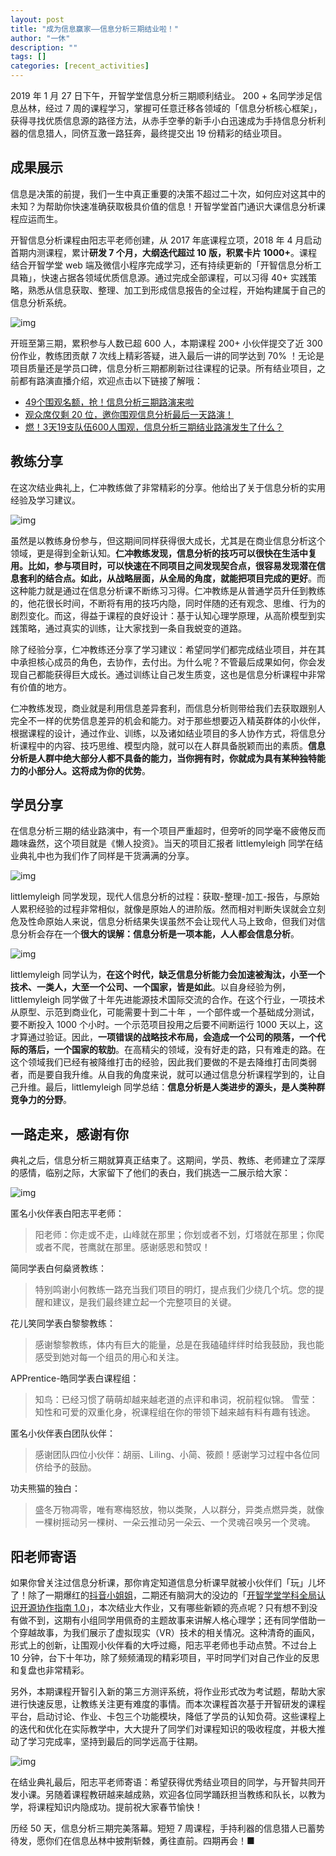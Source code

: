 ```yaml
---
layout: post
title: "成为信息赢家——信息分析三期结业啦！"
author: "一休"
description: ""
tags: []
categories: [recent_activities]
---
```


2019 年 1 月 27 日下午，开智学堂信息分析三期顺利结业。 200 + 名同学涉足信息丛林，经过 7 周的课程学习，掌握可任意迁移各领域的「信息分析核心框架」，获得寻找优质信息源的路径方法，从赤手空拳的新手小白迅速成为手持信息分析利器的信息猎人，同侪互激一路狂奔，最终提交出 19 份精彩的结业项目。

## 成果展示

信息是决策的前提，我们一生中真正重要的决策不超过二十次，如何应对这其中的未知？为帮助你快速准确获取极具价值的信息！开智学堂首门通识大课信息分析课程应运而生。

开智信息分析课程由阳志平老师创建，从 2017 年底课程立项，2018 年 4 月启动首期内测课程，累计**研发 7 个月，大纲迭代超过 10 版，积累卡片 1000+**。课程结合开智学堂 web 端及微信小程序完成学习，还有持续更新的「开智信息分析工具箱」，快速占据各领域优质信息源。通过完成全部课程，可以习得 40+ 实践策略，熟悉从信息获取、整理、加工到形成信息报告的全过程，开始构建属于自己的信息分析系统。

![img](https://mmbiz.qpic.cn/mmbiz_png/ice5enJHe2TjywUQWWog8aWHFGFBae3TWmvEibkWtVmeJQlw7Wq4NbDibP6H9UFCzvBE7ibYibPKZoEtmpppVv3lqnQ/640?wx_fmt=png&wxfrom=5&wx_lazy=1&wx_co=1)

开班至第三期，累积参与人数已超 600 人，本期课程 200+ 小伙伴提交了近 300 份作业，教练团贡献 7 次线上精彩答疑，进入最后一讲的同学达到 70% ！无论是项目质量还是学员口碑，信息分析三期都刷新过往课程的记录。所有结业项目，之前都有路演直播介绍，欢迎点击以下链接了解哦：

- [49个围观名额，抢！信息分析三期路演来啦](http://mp.weixin.qq.com/s?__biz=MzA4ODM4ODQ3MQ==&mid=2651939923&idx=1&sn=534da6d8f7d8371e64f381442423b321&chksm=8bcf224bbcb8ab5d3a90143ccc69c7255778a2be821bdae7848278f012bb7398efb564600adb&scene=21#wechat_redirect)
- [观众席仅剩 20 位，邀你围观信息分析最后一天路演！](http://mp.weixin.qq.com/s?__biz=MzA4ODM4ODQ3MQ==&mid=2651939940&idx=2&sn=4d0b1b1f0d809710d45fbb055a4863d0&chksm=8bcf227cbcb8ab6ac1752200cfafbba585078fc749ca204a9b69e56c4d02316dd4fd3476da65&scene=21#wechat_redirect)
- [燃！3天19支队伍600人围观，信息分析三期结业路演发生了什么？](http://mp.weixin.qq.com/s?__biz=MzA4ODM4ODQ3MQ==&mid=2651939960&idx=2&sn=9da6011008018fdb77c0467e530fb817&chksm=8bcf2260bcb8ab767e043150ea3b9ad92870bc8fb55ef7ce0e5355bcf9f51f80b28ba74adea7&scene=21#wechat_redirect)

## 教练分享

在这次结业典礼上，仁冲教练做了非常精彩的分享。他给出了关于信息分析的实用经验及学习建议。

![img](https://mmbiz.qpic.cn/mmbiz_jpg/ice5enJHe2TgbvCFf5ORMJca9cwwPAz0B26iaNZ8Nu9AbJeHxDzAbwW4hlWcFr9mdev3cIwjVMAFtN9Pbce4voEw/640?wx_fmt=jpeg&wxfrom=5&wx_lazy=1&wx_co=1)

虽然是以教练身份参与，但这期间同样获得很大成长，尤其是在商业信息分析这个领域，更是得到全新认知。**仁冲教练发现，信息分析的技巧可以很快在生活中复用。比如，参与项目时，可以快速在不同项目之间发现契合点，很容易发现潜在信息套利的结合点。如此，从战略层面，从全局的角度，就能把项目完成的更好**。而这种能力就是通过在信息分析课不断练习习得。仁冲教练是从普通学员升任到教练的，他花很长时间，不断将有用的技巧内隐，同时伴随的还有观念、思维、行为的剧烈变化。而这，得益于课程的良好设计：基于认知心理学原理，从高阶模型到实践策略，通过真实的训练，让大家找到一条自我蜕变的道路。

除了经验分享，仁冲教练还分享了学习建议：希望同学们都完成结业项目，并在其中承担核心成员的角色，去协作，去付出。为什么呢？不管最后成果如何，你会发现自己都能获得巨大成长。通过训练让自己发生质变，这也是信息分析课程中非常有价值的地方。

仁冲教练发现，商业就是利用信息差异套利，而信息分析则带给我们去获取跟别人完全不一样的优势信息差异的机会和能力。对于那些想要迈入精英群体的小伙伴，根据课程的设计，通过作业、训练，以及诸如结业项目的多人协作方式，将信息分析课程中的内容、技巧思维、模型内隐，就可以在人群具备脱颖而出的素质。**信息分析是人群中绝大部分人都不具备的能力，当你拥有时，你就成为具有某种独特能力的小部分人。这将成为你的优势**。

## 学员分享

在信息分析三期的结业路演中，有一个项目严重超时，但旁听的同学毫不疲倦反而趣味盎然，这个项目就是《懒人投资》。当天的项目汇报者 littlemyleigh 同学在结业典礼中也为我们作了同样是干货满满的分享。

![img](https://mmbiz.qpic.cn/mmbiz_jpg/ice5enJHe2TgbvCFf5ORMJca9cwwPAz0BLEPIykYPQpXqNkwV2IFiaME86dkuOP0kLqDFiamB9Lfat98dBtPf7enA/640?wx_fmt=jpeg&wxfrom=5&wx_lazy=1&wx_co=1)

littlemyleigh 同学发现，现代人信息分析的过程：获取-整理-加工-报告，与原始人累积经验的过程非常相似，就像是原始人的进阶版。然而相对判断失误就会立刻危及性命原始人来说，信息分析结果失误虽然不会让现代人马上致命，但我们对信息分析会存在一个**很大的误解：信息分析是一项本能，人人都会信息分析**。

![img](https://mmbiz.qpic.cn/mmbiz_jpg/ice5enJHe2TgbvCFf5ORMJca9cwwPAz0BZyw3c0ia9rhfCKuJYNX1hQG91ia40qHzUzO2NGhkticuPJrSicBX0FPC4A/640?wx_fmt=jpeg&wxfrom=5&wx_lazy=1&wx_co=1)

littlemyleigh 同学认为，**在这个时代，缺乏信息分析能力会加速被淘汰，小至一个技术、一类人，大至一个公司、一个国家，皆是如此**。以自身经验为例，littlemyleigh 同学做了十年先进能源技术国际交流的合作。在这个行业，一项技术从原型、示范到商业化，可能需要十到二十年 ，一个部件或一个基础成分测试，要不断投入 1000 个小时。一个示范项目投用之后要不间断运行 1000 天以上，这才算通过验证。因此，**一项错误的战略技术布局，会造成一个公司的陨落，一个代际的落后，一个国家的软肋**。在高精尖的领域，没有好走的路，只有难走的路。在这个领域我们已经有被降维打击的经验，因此我们要做的不是去降维打击同类弱者，而是要自我升维。从自我的角度来说，就可以通过信息分析课程学到的，让自己升维。最后，littlemyleigh 同学总结：**信息分析是人类进步的源头，是人类种群竞争力的分野**。

## 一路走来，感谢有你

典礼之后，信息分析三期就算真正结束了。这期间，学员、教练、老师建立了深厚的感情，临别之际，大家留下了他们的表白，我们挑选一二展示给大家：

![img](https://mmbiz.qpic.cn/mmbiz_jpg/ice5enJHe2TgbvCFf5ORMJca9cwwPAz0BIonOZOH1PtcQ6CBXjfbAHiaHuqdu4lINicTIswicuRsTeQCBqTND3ia9uw/640?wx_fmt=jpeg&wxfrom=5&wx_lazy=1&wx_co=1)

匿名小伙伴表白阳志平老师：

> 阳老师：你走或不走，山峰就在那里；你划或者不划，灯塔就在那里；你爬或者不爬，苍鹰就在那里。感谢感恩和赞叹！

简同学表白何燊贤教练：

> 特别鸣谢小何教练一路充当我们项目的明灯，提点我们少绕几个坑。您的提醒和建议，是我们最终建立起一个完整项目的关键。

花儿笑同学表白黎黎教练：

> 感谢黎黎教练，体内有巨大的能量，总是在我磕磕绊绊时给我鼓励，我也能感受到她对每一个组员的用心和关注。

APPrentice-皓同学表白课程组：

> 知鸟：已经习惯了萌萌却越来越老道的点评和串词，祝前程似锦。 雪莹：知性和可爱的双重化身，祝课程组在你的带领下越来越有料有趣有钱途。

匿名小伙伴表白团队伙伴：

> 感谢团队四位小伙伴：胡丽、Liling、小简、筱颜！感谢学习过程中各位同侪给予的鼓励。

功夫熊猫的独白：

> 盛冬万物凋零，唯有寒梅怒放，物以类聚，人以群分，异类点燃异类，就像一棵树摇动另一棵树、一朵云推动另一朵云、一个灵魂召唤另一个灵魂。

## 阳老师寄语

如果你曾关注过信息分析课，那你肯定知道信息分析课早就被小伙伴们「玩」儿坏了！除了一期爆红的[抖音小姐姐](http://mp.weixin.qq.com/s?__biz=MzA4ODM4ODQ3MQ==&mid=2651937939&idx=1&sn=3071c4c9bba3bd64ac70ccdd2c88c330&chksm=8bcf1a8bbcb8939d20ab01f0f87dc782ae5db79875726ad4c98b08fdd6a5299c102cdb080c18&scene=21#wechat_redirect)，二期还有脑洞大的没边的「[开智学堂学科全局认识开源协作指南 1.0](http://mp.weixin.qq.com/s?__biz=MzA4ODM4ODQ3MQ==&mid=2651939300&idx=1&sn=3553adbb7fb78f894a0538aa8dcc5b03&chksm=8bcf27fcbcb8aeeab8ef2b2b7c1987bb8e9d156b02aaa2eb5236d5e912b9231033816ef47bfc&scene=21#wechat_redirect)」，本次结业大作业，又有哪些新颖的亮点呢？只有想不到没有做不到，这期有小组同学用佩奇的主题故事来讲解人格心理学；还有同学借助一个穿越故事，为我们展示了虚拟现实（VR）技术的相关情况。这种清奇的画风，形式上的创新，让围观小伙伴看的大呼过瘾，阳志平老师也手动点赞。不过台上 10 分钟，台下十年功，除了频频涌现的精彩项目，平时同学们对自己作业的反思和复盘也非常精彩。

另外，本期课程开智引入新的第三方测评系统，将作业形式改为考试题，帮助大家进行快速反思，让教练关注更有难度的事情。而本次课程首次基于开智研发的课程平台，启动讨论、作业、卡包三个功能模块，降低了学员的认知负荷。这些课程上的迭代和优化在实际教学中，大大提升了同学们对课程知识的吸收程度，并极大推动了学习完成率，坚持到最后的同学远高于往期。

![img](https://mmbiz.qpic.cn/mmbiz_png/ice5enJHe2TgbvCFf5ORMJca9cwwPAz0BACmn3mAl4jsFMTfsFEYxafIN2asZadnwut3WAW7a35unc63g02GK0Q/640?wx_fmt=png&wxfrom=5&wx_lazy=1&wx_co=1)

在结业典礼最后，阳志平老师寄语：希望获得优秀结业项目的同学，与开智共同开发小课。另随着课程教研越来越成熟，欢迎各位同学踊跃担当教练和队长，以教为学，将课程知识内隐成功。提前祝大家春节愉快！

历经 50 天，信息分析三期完美落幕。短短 7 周课程，手持利器的信息猎人已蓄势待发，愿你们在信息丛林中披荆斩棘，勇往直前。四期再会！■
